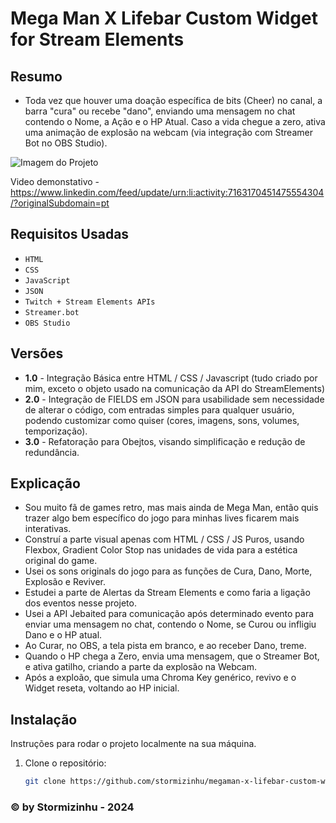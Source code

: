 # Mega Man X Lifebar Custom Widget for Stream Elements 

## Resumo
- Toda vez que houver uma doação específica de bits (Cheer) no canal, a barra "cura" ou recebe "dano", enviando uma mensagem no chat contendo o Nome, a Ação e o HP Atual. Caso a vida chegue a zero, ativa uma animação de explosão na webcam (via integração com Streamer Bot no OBS Studio).

![Imagem do Projeto](https://i.imgur.com/ik1L8NK.png)

Video demonstativo - https://www.linkedin.com/feed/update/urn:li:activity:7163170451475554304/?originalSubdomain=pt

## Requisitos Usadas

- `HTML`
- `CSS`
- `JavaScript`
- `JSON`
- `Twitch + Stream Elements APIs`
- `Streamer.bot`
- `OBS Studio`

## Versões
- **1.0** - Integração Básica entre HTML / CSS / Javascript (tudo criado por mim, exceto o objeto usado na comunicação da API do StreamElements)
- **2.0** - Integração de FIELDS em JSON para usabilidade sem necessidade de alterar o código, com entradas simples para qualquer usuário, podendo customizar como quiser (cores, imagens, sons, volumes, temporização).
- **3.0** - Refatoração para Obejtos, visando simplificação e redução de redundância.


## Explicação
- Sou muito fã de games retro, mas mais ainda de Mega Man, então quis trazer algo bem específico do jogo para minhas lives ficarem mais interativas.
- Construí a parte visual apenas com HTML / CSS / JS Puros, usando Flexbox, Gradient Color Stop nas unidades de vida para a estética original do game.
- Usei os sons originals do jogo para as funções de Cura, Dano, Morte, Explosão e Reviver.
- Estudei a parte de Alertas da Stream Elements e como faria a ligação dos eventos nesse projeto.
- Usei a API Jebaited para comunicação após determinado evento para enviar uma mensagem no chat, contendo o Nome, se Curou ou infligiu Dano e o HP atual.
- Ao Curar, no OBS, a tela pista em branco, e ao receber Dano, treme.
- Quando o HP chega a Zero, envia uma mensagem, que o Streamer Bot, e ativa gatilho, criando a parte da explosão na Webcam.
- Após a exploão, que simula uma Chroma Key genérico, revivo e o Widget reseta, voltando ao HP inicial.

## Instalação

Instruções para rodar o projeto localmente na sua máquina. 

1. Clone o repositório:
   ```bash
   git clone https://github.com/stormizinhu/megaman-x-lifebar-custom-widget-stream-elements.git

### © by Stormizinhu - 2024
